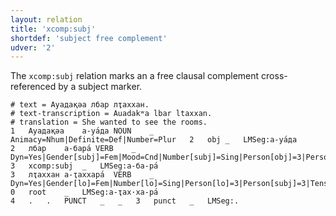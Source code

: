 ```yaml
---
layout: relation
title: 'xcomp:subj'
shortdef: 'subject free complement'
udver: '2'
---
```


The `xcomp:subj` relation marks an a free clausal complement cross-referenced by a subject marker.

~~~ conllu
# text = Ауадақәа лбар лҭаххан.
# text-transcription = Auadakʷa lbar ltaxxan.
# translation = She wanted to see the rooms.
1	Ауадақәа	а-уа́да	NOUN	_	Animacy=Nhum|Definite=Def|Number=Plur	2	obj	_	LMSeg:а-уа́да
2	лбар	а-бара́	VERB	_	Dyn=Yes|Gender[subj]=Fem|Mood=Cnd|Number[subj]=Sing|Person[obj]=3|Person[subj]=3|Trans=Yes|VerbForm=NonFin	3	xcomp:subj	_	LMSeg:а-ба-ра́
3	лҭаххан	а-ҭаххара́	VERB	_	Dyn=Yes|Gender[lo]=Fem|Number[lo]=Sing|Person[lo]=3|Person[subj]=3|Tense=Aor|Trans=No|VerbForm=NonFin	0	root	_	LMSeg:а-ҭах·ха-ра́
4	.	.	PUNCT	_	_	3	punct	_	LMSeg:.

~~~

